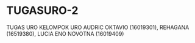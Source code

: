 # TUGASURO-2
TUGAS URO
KELOMPOK URO AUDRIC OKTAVIO (16019301), REHAGANA (16519380), LUCIA ENO NOVOTNA (16019409)
